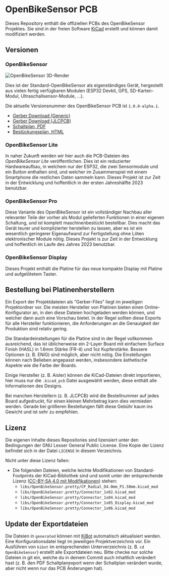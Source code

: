 # OpenBikeSensor PCB

Dieses Repository enthält die offiziellen PCBs des OpenBikeSensor Projektes.
Sie sind in der freien Software [KiCad](https://www.kicad.org/) erstellt und
können damit modifiziert werden.

## Versionen

### OpenBikeSensor

![OpenBikeSensor 3D-Render](./OpenBikeSensor/generated/OpenBikeSensor-3D_top30deg.png)

Dies ist der Standard-OpenBikeSensor als eigenständiges Gerät, hergestellt aus
vielen fertig verfügbaren Modulen (ESP32 Devkit, GPS, SD-Karten-Modul,
Ultraschallsensor-Module, ...).

Die aktuelle Versionsnummer des OpenBikeSensor PCB ist `1.0.0-alpha.1`.

* [Gerber Download (Generic)](./OpenBikeSensor/generated/Manufacturers/Generic/OpenBikeSensor-gerber_modern_zip.zip)
* [Gerber Download (JLCPCB)](./OpenBikeSensor/generated/Manufacturers/JLCPCB/OpenBikeSensor-JLCPCB.zip)
* [Schaltplan, PDF](./OpenBikeSensor/generated/OpenBikeSensor-schematic.pdf)
* [Bestückungsplan, HTML](./OpenBikeSensor/generated/OpenBikeSensor-ibom.html)

### OpenBikeSensor Lite

In naher Zukunft werden wir hier auch die PCB-Dateien des *OpenBikeSensor Lite*
veröffentlichen. Dies ist ein reduzierter Hardwareaufbau, in welchem nur der
ESP32, die zwei Sensormodule und ein Button enthalten sind, und welcher im
Zusammenspiel mit einem Smartphone die restlichen Daten sammeln kann. Dieses
Projekt ist zur Zeit in der Entwicklung und hoffentlich in der ersten
Jahreshälfte 2023 benutzbar.

### OpenBikeSensor Pro

Diese Variante des OpenBikeSensor ist ein vollständiger Nachbau aller
relevanter Teile der vorher als Modul gelieferten Funktionen in einer eigenen
Schaltung, und ist komplett maschinenbestückt bestellbar. Dies macht das Gerät
teurer und komplizierter herstellen zu lassen, aber es ist ein wesentlich
geringerer Eigenaufwand zur Fertigstellung ohne Löten elektronischer Module
nötig. Dieses Projekt is zur Zeit in der Entwicklung und hoffentlich im Laufe
des Jahres 2023 benutzbar.

### OpenBikeSensor Display

Dieses Projekt enthält die Platine für das neue kompakte Display mit Platine
und aufgelötetem Taster.

## Bestellung bei Platinenherstellern

Ein Export der Projektdateien als "Gerber-Files" liegt im jeweiligen
Projektordner vor. Die meisten Hersteller von Platinen bieten einen
Online-Konfigurator an, in den diese Dateien hochgeladen werden können, und
welcher dann auch eine Vorschau bietet. In der Regel sollten diese Exports für
alle Hersteller funktionieren, die Anforderungen an die Genauigkeit der
Produktion sind relativ gering.

Die Standardeinstellungen für die Platine sind in der Regel vollkommen
ausreichend, das ist üblicherweise ein 2-Layer Board mit einfachem Surface
Finish (HASL) in 1.6mm Stärke (FR-4) und 1oz Kupferstärke. Bessere Optionen (z.
B. ENIG) sind möglich, aber nicht nötig. Die Einstellungen können nach Belieben
angepasst werden, insbesondere ästhetische Aspekte wie die Farbe der Boards.

Einige Hersteller (z. B. Aisler) können die KiCad-Dateien direkt importieren,
hier muss nur die `.kicad_pcb` Datei ausgewählt werden, diese enthält alle
Informationen des Designs.

Bei manchen Herstellern (z. B. JLCPCB) wird die Bestellnummer auf jedes Board
aufgedruckt, für einen kleinen Mehrbetrag kann dies vermieden werden. Gerade
bei größeren Bestellungen fällt diese Gebühr kaum ins Gewicht und ist sehr zu
empfehlen.

## Lizenz

Die eigenen Inhalte dieses Repositories sind lizensiert unter den Bedingungen
der GNU Lesser General Public License. Eine Kopie der Lizenz befindet sich in der
Datei `LICENSE` in diesem Verzeichnis.

Nicht unter diese Lizenz fallen:

* Die folgenden Dateien, welche leichte Modifikationen von Standard-Footprints
  der KiCad-Bibliothek sind und somit unter der entsprechende Lizenz
  ([CC-BY-SA 4.0 mit Modifikationen](https://www.kicad.org/libraries/license/))
  stehen:
    - `libs/OpenBikeSensor.pretty/CP_Radial_D4.0mm_P1.50mm.kicad_mod`
    - `libs/OpenBikeSensor.pretty/Connector_1x02.kicad_mod`
    - `libs/OpenBikeSensor.pretty/Connector_1x04.kicad_mod`
    - `libs/OpenBikeSensor.pretty/Connector_1x05_Display.kicad_mod`
    - `libs/OpenBikeSensor.pretty/Connector_1x06.kicad_mod`

## Update der Exportdateien

Die Dateien in `generated` können mit
[KiBot](https://github.com/INTI-CMNB/KiBot) automatisch aktualisiert werden.
Eine Konfigurationsdatei liegt im jeweiligen Projektverzeichnis vor. Ein
Ausführen von `kibot` im entsprechenden Unterverzeichnis (z. B. `cd
OpenBikeSensor`) erstellt alle Exportdateien neu. Bitte checke nur solche
Dateien in git ein, welche du in deinem Commit auch inhaltlich verändert hast
(z. B. den PDF Schaltplanexport wenn der Schaltplan verändert wurde, aber nicht
wenn nur das PCB Änderungen hat).
